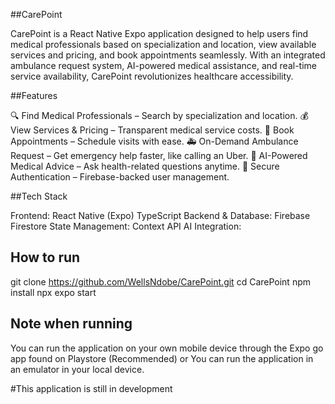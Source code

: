 ##CarePoint 

CarePoint is a React Native Expo application designed to help users find medical professionals based on specialization and location, view available services and pricing, and book appointments seamlessly. With an integrated ambulance request system, AI-powered medical assistance, and real-time service availability, CarePoint revolutionizes healthcare accessibility.

##Features 

🔍 Find Medical Professionals – Search by specialization and location.
💰 View Services & Pricing – Transparent medical service costs.
📅 Book Appointments – Schedule visits with ease.
🚑 On-Demand Ambulance Request – Get emergency help faster, like calling an Uber.
🤖 AI-Powered Medical Advice – Ask health-related questions anytime.
🔐 Secure Authentication – Firebase-backed user management.

##Tech Stack 

Frontend: React Native (Expo)
TypeScript
Backend & Database: Firebase Firestore
State Management: Context API
AI Integration: 

## How to run

git clone https://github.com/WellsNdobe/CarePoint.git
cd CarePoint
npm install
npx expo start

## Note when running

You can run the application on your own mobile device through the Expo go app found on Playstore (Recommended)
or
You can run the application in an emulator in your local device.

#This application is still in development




